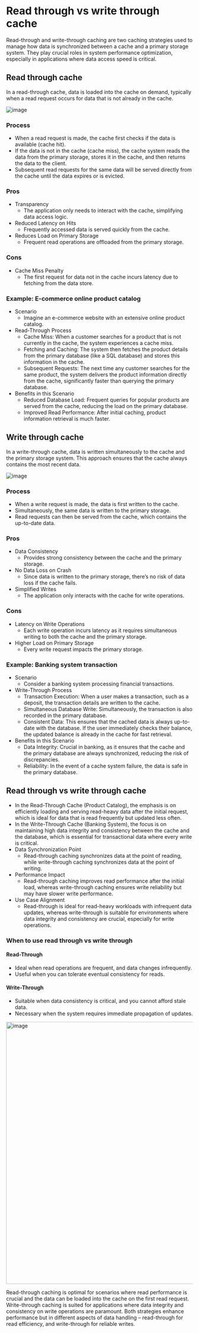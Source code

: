 # Read through vs write through cache

Read-through and write-through caching are two caching strategies used to manage how data is synchronized between a cache and a primary storage system. They play crucial roles in system performance optimization, especially in applications where data access speed is critical.

## Read through cache

In a read-through cache, data is loaded into the cache on demand, typically when a read request occurs for data that is not already in the cache.

![image](https://github.com/user-attachments/assets/ee44fc20-f18a-44a6-a6f2-1f536c3072dc)

### Process

- When a read request is made, the cache first checks if the data is available (cache hit).
- If the data is not in the cache (cache miss), the cache system reads the data from the primary storage, stores it in the cache, and then returns the data to the client.
- Subsequent read requests for the same data will be served directly from the cache until the data expires or is evicted.

### Pros

- Transparency
  - The application only needs to interact with the cache, simplifying data access logic.
- Reduced Latency on Hits
  - Frequently accessed data is served quickly from the cache.
- Reduces Load on Primary Storage
  - Frequent read operations are offloaded from the primary storage.

### Cons

- Cache Miss Penalty
  - The first request for data not in the cache incurs latency due to fetching from the data store.
 
### Example: E-commerce online product catalog

- Scenario
  - Imagine an e-commerce website with an extensive online product catalog.
- Read-Through Process
  - Cache Miss: When a customer searches for a product that is not currently in the cache, the system experiences a cache miss.
  - Fetching and Caching: The system then fetches the product details from the primary database (like a SQL database) and stores this information in the cache.
  - Subsequent Requests: The next time any customer searches for the same product, the system delivers the product information directly from the cache, significantly faster than querying the primary database.
- Benefits in this Scenario
  - Reduced Database Load: Frequent queries for popular products are served from the cache, reducing the load on the primary database.
  - Improved Read Performance: After initial caching, product information retrieval is much faster.

## Write through cache

In a write-through cache, data is written simultaneously to the cache and the primary storage system. This approach ensures that the cache always contains the most recent data.

![image](https://github.com/user-attachments/assets/1f95dbcc-2933-437e-8b09-abfafa085b16)

### Process

- When a write request is made, the data is first written to the cache.
- Simultaneously, the same data is written to the primary storage.
- Read requests can then be served from the cache, which contains the up-to-date data.

### Pros

- Data Consistency
  - Provides strong consistency between the cache and the primary storage.
- No Data Loss on Crash
  - Since data is written to the primary storage, there’s no risk of data loss if the cache fails.
- Simplified Writes
  - The application only interacts with the cache for write operations.

### Cons

- Latency on Write Operations
  - Each write operation incurs latency as it requires simultaneous writing to both the cache and the primary storage.
- Higher Load on Primary Storage
  - Every write request impacts the primary storage.

### Example: Banking system transaction

- Scenario
  - Consider a banking system processing financial transactions.
- Write-Through Process
  - Transaction Execution: When a user makes a transaction, such as a deposit, the transaction details are written to the cache.
  - Simultaneous Database Write: Simultaneously, the transaction is also recorded in the primary database.
  - Consistent Data: This ensures that the cached data is always up-to-date with the database. If the user immediately checks their balance, the updated balance is already in the cache for fast retrieval.
- Benefits in this Scenario
  - Data Integrity: Crucial in banking, as it ensures that the cache and the primary database are always synchronized, reducing the risk of discrepancies.
  - Reliability: In the event of a cache system failure, the data is safe in the primary database.

## Read through vs write through cache

- In the Read-Through Cache (Product Catalog), the emphasis is on efficiently loading and serving read-heavy data after the initial request, which is ideal for data that is read frequently but updated less often.
- In the Write-Through Cache (Banking System), the focus is on maintaining high data integrity and consistency between the cache and the database, which is essential for transactional data where every write is critical.
- Data Synchronization Point
  - Read-through caching synchronizes data at the point of reading, while write-through caching synchronizes data at the point of writing.
- Performance Impact
  - Read-through caching improves read performance after the initial load, whereas write-through caching ensures write reliability but may have slower write performance.
- Use Case Alignment
  - Read-through is ideal for read-heavy workloads with infrequent data updates, whereas write-through is suitable for environments where data integrity and consistency are crucial, especially for write operations.

### When to use read through vs write through

#### Read-Through

- Ideal when read operations are frequent, and data changes infrequently.
- Useful when you can tolerate eventual consistency for reads.

#### Write-Through

- Suitable when data consistency is critical, and you cannot afford stale data.
- Necessary when the system requires immediate propagation of updates.

<img width="706" alt="image" src="https://github.com/user-attachments/assets/1541ddb0-2702-4293-aced-0df7ca31a7fd" />

Read-through caching is optimal for scenarios where read performance is crucial and the data can be loaded into the cache on the first read request. Write-through caching is suited for applications where data integrity and consistency on write operations are paramount. Both strategies enhance performance but in different aspects of data handling – read-through for read efficiency, and write-through for reliable writes.

